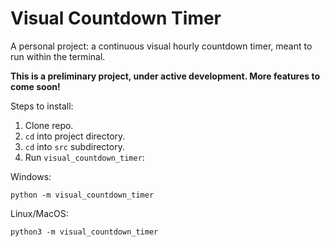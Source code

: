 # Visual Countdown Timer

A personal project: a continuous visual hourly countdown timer, meant to run within the terminal.

**This is a preliminary project, under active development. More features to come soon!**

Steps to install:

1. Clone repo.
2. `cd` into project directory.
3. `cd` into `src` subdirectory.
3. Run `visual_countdown_timer`:

Windows:
```
python -m visual_countdown_timer
```

Linux/MacOS:
```
python3 -m visual_countdown_timer
```